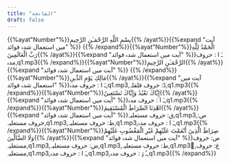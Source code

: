 ```yaml
---
title: "الفاتحة"
draft: false
---
```

 {{%ayat"Number"%}}بِسْمِ اللَّهِ الرَّحْمَـٰنِ الرَّحِيمِ{{% /ayat%}}{{%expand "آیت میں استعمال شدہ فوائد" %}} {{% /expand%}}{{%ayat"Number"%}}الْحَمْدُ لِلَّهِ رَبِّ الْعَالَمِينَ{{% /ayat%}}{{%expand "آیت میں استعمال شدہ فوائد" %}}ـَ ا :  حروف مدہ,q1.mp3{{% /expand%}}{{%ayat"Number"%}}الرَّحْمَـٰنِ الرَّحِيمِ{{% /ayat%}}{{%expand "آیت میں استعمال شدہ فوائد" %}} {{% /expand%}}{{%ayat"Number"%}}مَالِكِ يَوْمِ الدِّينِ{{% /ayat%}}{{%expand "آیت میں استعمال شدہ فوائد" %}}ـَ ا :  حروف مدہ,q1.mp3,دّ: حروف قلقلہ,q1.mp3{{% /expand%}}{{%ayat"Number"%}}إِيَّاكَ نَعْبُدُ وَإِيَّاكَ نَسْتَعِينُ{{% /ayat%}}{{%expand "آیت میں استعمال شدہ فوائد" %}}ـَ ا :  حروف مدہ,q1.mp3{{% /expand%}}{{%ayat"Number"%}}اهْدِنَا الصِّرَاطَ الْمُسْتَقِيمَ{{% /ayat%}}{{%expand "آیت میں استعمال شدہ فوائد" %}}ق: حروف مستعلیہ,q1.mp3,ص: حروف مستعلیہ,q1.mp3,ط: حروف مستعلیہ,q1.mp3,ـَ ا :  حروف مدہ,q1.mp3{{% /expand%}}{{%ayat"Number"%}}صِرَاطَ الَّذِينَ أَنْعَمْتَ عَلَيْهِمْ غَيْرِ الْمَغْضُوبِ عَلَيْهِمْ وَلَا الضَّالِّينَ{{% /ayat%}}{{%expand "آیت میں استعمال شدہ فوائد" %}}ص: حروف مستعلیہ,q1.mp3,ض: حروف مستعلیہ,q1.mp3,ط: حروف مستعلیہ,q1.mp3,ُغ: حروف مستعلیہ,q1.mp3,ـَ ا :  حروف مدہ,q1.mp3,ـُ و٘ :  حروف مدہ,q1.mp3{{% /expand%}}